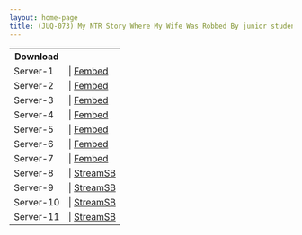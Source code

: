 ```yaml
---
layout: home-page
title: (JUQ-073) My NTR Story Where My Wife Was Robbed By junior student with A Total Of 14 Cum Shots Without Pulling Out – Nao Jinguji
---
```


<table><tbody>
<tr>
<th>Download</th>
</tr>
<tr>
<td>Server-1</td>
<td>| <a href="https://watchjavnow.xyz/f/x8j2gt5gdn--dqz" target="_blank">Fembed</a></td>
</tr>
<tr>
<td>Server-2</td>
<td>| <a href="https://javhdfree.icu/f/j7kmpfdrpwnzywx" target="_blank">Fembed</a></td>
</tr>
<tr>
<td>Server-3</td>
<td>| <a href="https://vanfem.com/f/3j304cm5z62-4n4" target="_blank">Fembed</a></td>
</tr>
<tr>
<td>Server-4</td>
<td>| <a href="https://vanfem.com/f/5j6e7cd36nw0rlx" target="_blank">Fembed</a></td>
</tr>
<tr>
<td>Server-5</td>
<td>| <a href="https://vanfem.com/f/gnyzkt-7rxm81zd" target="_blank">Fembed</a></td>
</tr>
<tr>
<td>Server-6</td>
<td>| <a href="https://fembed.com/f/051d1iljyxxj4gw" target="_blank">Fembed</a></td>
</tr>
<tr>
<td>Server-7</td>
<td>| <a href="https://smartshare.tv/f/q2-3kbel2pxkxrn" target="_blank">Fembed</a></td>
</tr>
<tr>
<td>Server-8</td>
<td>| <a href="https://javside.com/d/a3yng8wtwkba.html" target="_blank">StreamSB</a></td>
</tr>
<tr>
<td>Server-9</td>
<td>| <a href="https://sbspeed.com/d/nl783148whf9.html" target="_blank">StreamSB</a></td>
</tr>
<tr>
<td>Server-10</td>
<td>| <a href="https://streamsb.net/d/yexpaopdg8jr.html" target="_blank">StreamSB</a></td>
</tr>
<tr>
<td>Server-11</td>
<td>| <a href="https://streamsb.net/d/71hr69rrzcez.html" target="_blank">StreamSB</a></td>
</tr>
</tbody></table>
